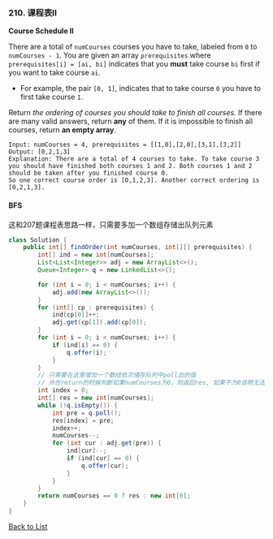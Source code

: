 ### 210. 课程表II

**Course Schedule II**

There are a total of `numCourses` courses you have to take, labeled from `0` to `numCourses - 1`. You are given an array `prerequisites` where `prerequisites[i] = [ai, bi]` indicates that you **must** take course `bi` first if you want to take course `ai`.

- For example, the pair `[0, 1]`, indicates that to take course `0` you have to first take course `1`.

Return *the ordering of courses you should take to finish all courses*. If there are many valid answers, return **any** of them. If it is impossible to finish all courses, return **an empty array**.

```
Input: numCourses = 4, prerequisites = [[1,0],[2,0],[3,1],[3,2]]
Output: [0,2,1,3]
Explanation: There are a total of 4 courses to take. To take course 3 you should have finished both courses 1 and 2. Both courses 1 and 2 should be taken after you finished course 0.
So one correct course order is [0,1,2,3]. Another correct ordering is [0,2,1,3].
```



#### BFS

这和207题课程表思路一样，只需要多加一个数组存储出队列元素

```java
class Solution {
    public int[] findOrder(int numCourses, int[][] prerequisites) {
        int[] ind = new int[numCourses];
        List<List<Integer>> adj = new ArrayList<>();
        Queue<Integer> q = new LinkedList<>();

        for (int i = 0; i < numCourses; i++) {
            adj.add(new ArrayList<>());
        }
        for (int[] cp : prerequisites) {
            ind[cp[0]]++;
            adj.get(cp[1]).add(cp[0]);
        }
        for (int i = 0; i < numCourses; i++) {
            if (ind[i] == 0) {
                q.offer(i);
            }
        }
      	// 只需要在这里增加一个数组依次储存队列中poll出的值
      	// 并在return的时候判断如果numCourses为0，则返回res, 如果不为0说明无法上完课，进入了环，则返回一个空的数组
        int index = 0;
        int[] res = new int[numCourses];
        while (!q.isEmpty()) {
            int pre = q.poll();
            res[index] = pre;
            index++;
            numCourses--;
            for (int cur : adj.get(pre)) {
                ind[cur]--;
                if (ind[cur] == 0) {
                    q.offer(cur);
                }
            }
        }
        return numCourses == 0 ? res : new int[0];
    }
}
```



[Back to List](https://github.com/xiaoshuzhao/leetcode-notes-java/blob/main/%E6%95%B0%E6%8D%AE%E7%BB%93%E6%9E%84/%E5%9B%BE/Graph%20List.md)
